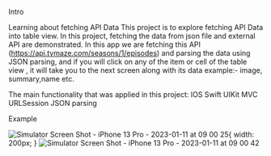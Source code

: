 Intro

Learning about fetching API Data 
This project is to explore fetching API Data into table view. In this project, fetching the data from json file and external API are demonstrated.
In this app we are fetching this API (https://api.tvmaze.com/seasons/1/episodes) and parsing the data using JSON parsing, and if you will click on any of the item or cell of the table view , it will take you to the next screen along with its data example:- image, summary,name etc.


The main functionality that was applied in this project:
IOS
Swift
UIKit
MVC
URLSession
JSON parsing


Example


![Simulator Screen Shot - iPhone 13 Pro - 2023-01-11 at 09 00 25](https://user-images.githubusercontent.com/56352158/211711427-c280e8ed-57cc-4fbb-9de8-91fdc4197665.png){ width: 200px; }
![Simulator Screen Shot - iPhone 13 Pro - 2023-01-11 at 09 00 42](https://user-images.githubusercontent.com/56352158/211711438-e552e6bd-4b82-498f-bc63-05463d06d64e.png)
